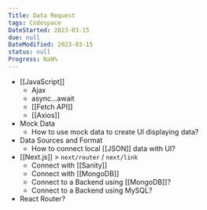 ```yaml
---
Title: Data Request
tags: Codespace
DateStarted: 2023-03-15
due: null
DateModified: 2023-03-15
status: null
Progress: NaN%
---
```


- [[JavaScript]]
  - Ajax
  - async...await
  - [[Fetch API]]
  - [[Axios]]
- Mock Data
  - How to use mock data to create UI displaying data?
- Data Sources and Format
  - How to connect local [[JSON]] data with UI?
- [[Next.js]] > `next/router` / `next/link`
  - Connect with [[Sanity]]
  - Connect with [[MongoDB]]
  - Connect to a Backend using [[MongoDB]]?
  - Connect to a Backend using MySQL?
- React Router?
